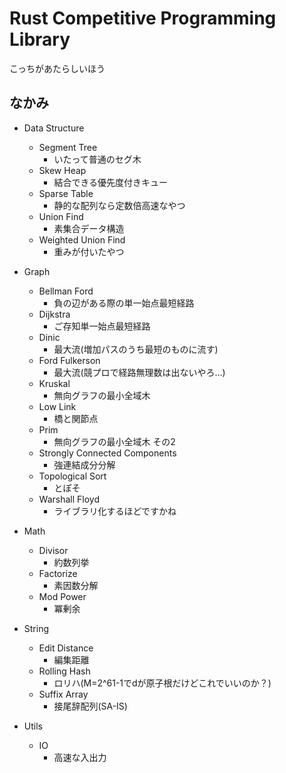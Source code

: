 # Rust Competitive Programming Library

こっちがあたらしいほう

## なかみ

- Data Structure
    - Segment Tree
        - いたって普通のセグ木
    - Skew Heap
        - 結合できる優先度付きキュー
    - Sparse Table
        - 静的な配列なら定数倍高速なやつ
    - Union Find
        - 素集合データ構造
    - Weighted Union Find
        - 重みが付いたやつ

- Graph
    - Bellman Ford
        - 負の辺がある際の単一始点最短経路
    - Dijkstra
        - ご存知単一始点最短経路
    - Dinic
        - 最大流(増加パスのうち最短のものに流す)
    - Ford Fulkerson
        - 最大流(競プロで経路無理数は出ないやろ...)
    - Kruskal
        - 無向グラフの最小全域木
    - Low Link
        - 橋と関節点
    - Prim
        - 無向グラフの最小全域木 その2
    - Strongly Connected Components
        - 強連結成分分解
    - Topological Sort
        - とぽそ
    - Warshall Floyd
        - ライブラリ化するほどですかね

- Math
    - Divisor
        - 約数列挙
    - Factorize
        - 素因数分解
    - Mod Power
        - 冪剰余

- String
    - Edit Distance
        - 編集距離
    - Rolling Hash
        - ロリハ(M=2^61-1でdが原子根だけどこれでいいのか？)
    - Suffix Array
        - 接尾辞配列(SA-IS)

- Utils
    - IO
        - 高速な入出力
